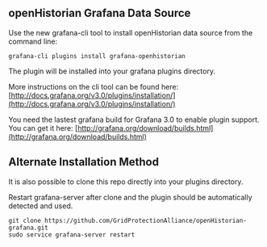 ## openHistorian Grafana Data Source

Use the new grafana-cli tool to install openHistorian data source from the command line:

```
grafana-cli plugins install grafana-openhistorian
```

The plugin will be installed into your grafana plugins directory.

More instructions on the cli tool can be found here: [http://docs.grafana.org/v3.0/plugins/installation/](http://docs.grafana.org/v3.0/plugins/installation/)

You need the lastest grafana build for Grafana 3.0 to enable plugin support. You can get it here: [http://grafana.org/download/builds.html](http://grafana.org/download/builds.html)

## Alternate Installation Method

It is also possible to clone this repo directly into your plugins directory.

Restart grafana-server after clone and the plugin should be automatically detected and used.

```
git clone https://github.com/GridProtectionAlliance/openHistorian-grafana.git
sudo service grafana-server restart
```
